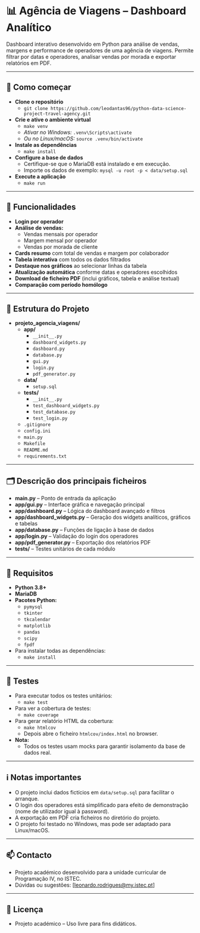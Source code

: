 # 📊 Agência de Viagens – Dashboard Analítico

Dashboard interativo desenvolvido em Python para análise de vendas, margens e performance de operadores de uma agência de viagens. Permite filtrar por datas e operadores, analisar vendas por morada e exportar relatórios em PDF.

---

## 🚀 Como começar

* **Clone o repositório**
    * `git clone https://github.com/leodantas96/python-data-science-project-travel-agency.git`
* **Crie e ative o ambiente virtual**
    * `make venv`
    * *Ativar no Windows:* `.venv\Scripts\activate`
    * *Ou no Linux/macOS:* `source .venv/bin/activate`
* **Instale as dependências**
    * `make install`
* **Configure a base de dados**
    * Certifique-se que o MariaDB está instalado e em execução.
    * Importe os dados de exemplo: `mysql -u root -p < data/setup.sql`
* **Execute a aplicação**
    * `make run`

---

## 🔧 Funcionalidades

* **Login por operador**
* **Análise de vendas:**
    * Vendas mensais por operador
    * Margem mensal por operador
    * Vendas por morada de cliente
* **Cards resumo** com total de vendas e margem por colaborador
* **Tabela interativa** com todos os dados filtrados
* **Destaque nos gráficos** ao selecionar linhas da tabela
* **Atualização automática** conforme datas e operadores escolhidos
* **Download de ficheiro PDF** (inclui gráficos, tabela e análise textual)
* **Comparação com período homólogo**

---

## 📁 Estrutura do Projeto

* **projeto_agencia_viagens/**
    * **app/**
        * `__init__.py`
        * `dashboard_widgets.py`
        * `dashboard.py`
        * `database.py`
        * `gui.py`
        * `login.py`
        * `pdf_generator.py`
    * **data/**
        * `setup.sql`
    * **tests/**
        * `__init__.py`
        * `test_dashboard_widgets.py`
        * `test_database.py`
        * `test_login.py`
    * `.gitignore`
    * `config.ini`
    * `main.py`
    * `Makefile`
    * `README.md`
    * `requirements.txt`

---

## 🗂️ Descrição dos principais ficheiros

* **main.py** – Ponto de entrada da aplicação
* **app/gui.py** – Interface gráfica e navegação principal
* **app/dashboard.py** – Lógica do dashboard avançado e filtros
* **app/dashboard_widgets.py** – Geração dos widgets analíticos, gráficos e tabelas
* **app/database.py** – Funções de ligação à base de dados
* **app/login.py** – Validação do login dos operadores
* **app/pdf_generator.py** – Exportação dos relatórios PDF
* **tests/** – Testes unitários de cada módulo

---

## 💾 Requisitos

* **Python 3.8+**
* **MariaDB**
* **Pacotes Python:**
    * `pymysql`
    * `tkinter`
    * `tkcalendar`
    * `matplotlib`
    * `pandas`
    * `scipy`
    * `fpdf`
* Para instalar todas as dependências:  
    * `make install`

---

## 🧪 Testes

* Para executar todos os testes unitários:  
    * `make test`
* Para ver a cobertura de testes:  
    * `make coverage`
* Para gerar relatório HTML da cobertura:  
    * `make htmlcov`
    * Depois abre o ficheiro `htmlcov/index.html` no browser.
* **Nota:**  
    * Todos os testes usam mocks para garantir isolamento da base de dados real.

---

## ℹ️ Notas importantes

* O projeto inclui dados fictícios em `data/setup.sql` para facilitar o arranque.
* O login dos operadores está simplificado para efeito de demonstração (nome de utilizador igual à password).
* A exportação em PDF cria ficheiros no diretório do projeto.
* O projeto foi testado no Windows, mas pode ser adaptado para Linux/macOS.

---

## 📫 Contacto

* Projeto académico desenvolvido para a unidade curricular de Programação IV, no ISTEC.
* Dúvidas ou sugestões: [leonardo.rodrigues@my.istec.pt]

---

## 📝 Licença

* Projeto académico – Uso livre para fins didáticos.
